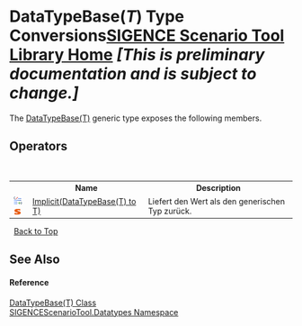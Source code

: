 # DataTypeBase(*T*) Type Conversions<a href="https://github.com/ObiWanLansi/SIGENCE-Scenario-Tool">SIGENCE Scenario Tool Library Home</a> _**\[This is preliminary documentation and is subject to change.\]**_

The <a href="4ff948db-0d94-f11b-a3d2-0388c950816b.md">DataTypeBase(T)</a> generic type exposes the following members.


## Operators
&nbsp;<table><tr><th></th><th>Name</th><th>Description</th></tr><tr><td>![Public operator](media/puboperator.gif "Public operator")![Static member](media/static.gif "Static member")</td><td><a href="8b310f37-9cbe-5fb3-91f4-a43c1da6b9c7.md">Implicit(DataTypeBase(T) to T)</a></td><td>
Liefert den Wert als den generischen Typ zurück.</td></tr></table>&nbsp;
<a href="#datatypebase(*t*)-type-conversions">Back to Top</a>

## See Also


#### Reference
<a href="4ff948db-0d94-f11b-a3d2-0388c950816b.md">DataTypeBase(T) Class</a><br /><a href="bee2a80e-9e49-8b3b-50de-7fe8e8e97ba8.md">SIGENCEScenarioTool.Datatypes Namespace</a><br />